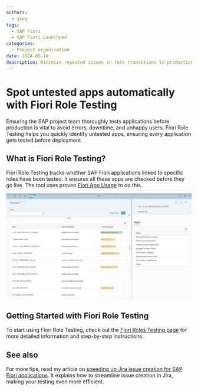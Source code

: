 ```yaml
---
authors:
  - greg
tags:
  - SAP Fiori
  - SAP Fiori Launchpad
categories:
  - Project organization
date: 2024-05-10
description: Minimize repeated issues in role transitions to production system.
---
```


# Spot untested apps automatically with Fiori Role Testing

Ensuring the SAP project team thoroughly tests applications before production is vital to avoid errors, downtime, and unhappy users. Fiori Role Testing helps you quickly identify untested apps, ensuring every application gets tested before deployment.

<!-- more -->

## What is Fiori Role Testing?


Fiori Role Testing tracks whether SAP Fiori applications linked to specific roles have been tested. It ensures all these apps are checked before they go live. The tool uses proven [Fiori App Usage](https://fioriappsusage.org) to do this.

[![Fiori Role Testing](R0008/frt.png)](R0008/frt.png)

## Getting Started with Fiori Role Testing

To start using Fiori Role Testing, check out the [Fiori Roles Testing page](http://fioriroletesting.com) for more detailed information and step-by-step instructions.

## See also 

For more tips, read my article on [speeding up Jira issue creation for SAP Fiori applications](0006-jira-integration.md). It explains how to streamline issue creation in Jira, making your testing even more efficient.